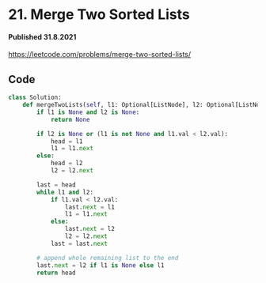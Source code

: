 # 21. Merge Two Sorted Lists
#### Published 31.8.2021

<https://leetcode.com/problems/merge-two-sorted-lists/>

## Code
```python
class Solution:
    def mergeTwoLists(self, l1: Optional[ListNode], l2: Optional[ListNode]) -> Optional[ListNode]:
        if l1 is None and l2 is None:
            return None

        if l2 is None or (l1 is not None and l1.val < l2.val):
            head = l1
            l1 = l1.next
        else:
            head = l2
            l2 = l2.next

        last = head
        while l1 and l2:
            if l1.val < l2.val:
                last.next = l1
                l1 = l1.next
            else:
                last.next = l2
                l2 = l2.next
            last = last.next

        # append whole remaining list to the end
        last.next = l2 if l1 is None else l1
        return head
```
